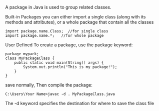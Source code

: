 A package in Java is used to group related classes.

Built-in Packages
you can either import a single class (along with its methods and attributes), or a whole package that contain all the classes

    import package.name.Class;  //for single class
    import package.name.*;   //for whole package

User Defined
To create a package, use the package keyword:

    package mypack;
    class MyPackageClass {
        public static void main(String[] args) {
            System.out.println("This is my package!");
        }
    }

save normally, Then compile the package:

    C:\Users\Your Name>javac -d . MyPackageClass.java

The -d keyword specifies the destination for where to save the class file